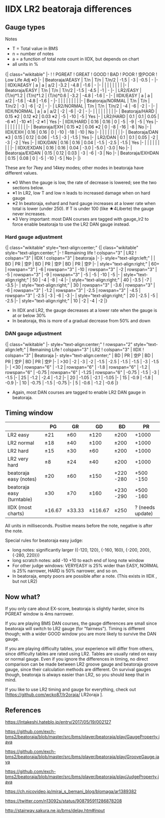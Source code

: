 # IIDX LR2 beatoraja differences 

## Gauge types

Notes

* T = Total value in BMS
* n = number of notes
* a = a function of total note count in IIDX, but depends on chart
* all units in %

{| class="wikitable" 
|-
! 
! PGREAT
! GREAT
! GOOD
! BAD
! POOR
! 空POOR
! Low Life Adj ※0
|-
| Beatoraja/AEASY
| T/n
| T/n
| T/n/2
| -1.5
| -3
| -0.5
| -
|-
| IIDX/AEASY
| a
| a
| a/2
| -3.2
| -4.8
| -1.6
| -
|-
|
|
|
|
|
|
|
|
|-
| Beatoraja/EASY
| T/n
| T/n
| T/n/2
| -1.5
| -4.5
| -1
| -
|-
| LR2/EASY
| (T/n)*1.2
| (T/n)*1.2
| (T/n)*0.6
| -3.2
| -4.8
| -1.6
| -
|-
| IIDX/EASY
| a
| a
| a/2
| -1.6
| -4.8
| -1.6
| -
|-
|
|
|
|
|
|
|
|
|-
| Beatoraja/NORMAL
| T/n
| T/n
| T/n/2
| -3
| -6
| -2
| -
|-
| LR2/NORMAL
| T/n
| T/n
| T/n/2
| -4
| -6
| -2
| -
|-
| IIDX/NORMAL
| a
| a
| a/2
| -2
| -6
| -2
| -
|-
|
|
|
|
|
|
|
|
|-
| Beatoraja/HARD
| 0.15 ※2
| 0.12 ※2
| 0.03 ※2
| -5
| -10
| -5
| Yes
|-
| LR2/HARD
| 0.1
| 0.1
| 0.05
| -6 ※1
| -10 ※1
| -2 ※1
| Yes
|-
| IIDX/HARD
| 0.16
| 0.16
| 0
| -5
| -9
| -5
| Yes
|-
|
|
|
|
|
|
|
|
|-
| Beatoraja/EXH
| 0.15 ※2
| 0.06 ※2
| 0
| -8
| -16
| -8
| No
|-
| IIDX/EXH
| 0.16
| 0.16
| 0
| -10
| -18
| -10
| No
|-
|
|
|
|
|
|
|
|
|-
| Beatoraja/DAN ※3
| 0.15
| 0.12
| 0.06
| -1.5
| -3
| -1.5
| Yes
|-
| LR2/DAN
| 0.1
| 0.1
| 0.05
| -2
| -3
| -2
| Yes
|-
| IIDX/DAN
| 0.16
| 0.16
| 0.04
| -1.5
| -2.5
| -1.5
| Yes
|-
|
|
|
|
|
|
|
|
|-
| IIDX/EXDAN
| 0.16
| 0.16
| 0.04
| -3.0
| -5.0
| -3.0
| No
|-
| Beatoraja/EXDAN
| 0.15
| 0.12
| 0.03
| -3
| -6
| -3
| No
|-
| Beatoraja/EXHDAN
| 0.15
| 0.08
| 0
| -5
| -10
| -5
| No
|-
|}

These are for 7key and 14key modes; other modes in beatoraja have different values.
* ※0 When the gauge is low, the rate of decrease is lowered; see the two sections below.
* ※1 In LR2, low T and low n leads to increased damage when on hard gauge
* ※2 In beatoraja, exhard and hard gauge increases at a lower rate when total is lower (under 250). If T is under 100 (like ★4Liberte) the gauge never increases.
* ※3 Very important: most DAN courses are tagged with gauge_lr2 to force enable beatoraja to use the LR2 DAN gauge instead.

### Hard gauge adjustment

{| class="wikitable" style="text-align:center;"
{| class="wikitable" style="text-align:center;"
|-
! Remaining life
! colspan="3" | LR2
! colspan="3" | IIDX
! colspan="3" | beatoraja
|-
|- style="text-align:left;"
| 
| BD
| PR
| 空P
| BD
| PR
| 空P
| BD
| PR
| 空P
|-
| style="text-align:right;" | 60+
| rowspan="3" | -6
| rowspan="3" | -10
| rowspan="3" | -2
| rowspan="3" | -5
| rowspan="3" | -9
| rowspan="3" | -5
| -5
| -10
| -5
|-
| style="text-align:right;" | 50
| -4
| -8
| -4
|-
| style="text-align:right;" | 40
| -3.5
| -7
| -3.5
|-
| style="text-align:right;" | 30
| rowspan="3" | -3.6
| rowspan="3" | -6
| rowspan="3" | -1.2
| rowspan="3" | -2.5
| rowspan="3" | -4.5
| rowspan="3" | -2.5
| -3
| -6
| -3
|-
| style="text-align:right;" | 20
| -2.5
| -5
| -2.5
|-
| style="text-align:right;" | 10
| -2
| -4
| -2
|}

* In IIDX and LR2, the gauge decreases at a lower rate when the gauge is at or below 30%
* In beatoraja, this is more of a gradual decrease from 50% and down

### DAN gauge adjustment

{| class="wikitable" 
|- style="text-align:center;"
! rowspan="2" style="text-align:left;" | Remaining Life
! colspan="3" | LR2
! colspan="3" | IIDX
! colspan="3" | Beatoraja
|- style="text-align:center;"
| BD
| PR
| 空P
| BD
| PR
| 空P
| BD
| PR
| 空P
|-
| >30
| -2
| -3
| -2
| -1.5
| -2.5
| -1.5
| -1.5
| -3
| -1.5
|-
| <30
| rowspan="6" | -1.2
| rowspan="6" | -1.8
| rowspan="6" | -1.2
| rowspan="6" | -0.75
| rowspan="6" | -1.25
| rowspan="6" | -0.75
| -1.5
| -3
| -1.5
|-
| 25
| -1.2
| -2.4
| -1.2
|-
| 20
| -1.05
| -2.1
| -1.05
|-
| 15
| -0.9
| -1.8
| -0.9
|-
| 10
| -0.75
| -1.5
| -0.75
|-
| 5
| -0.6
| -1.2
| -0.6
|}

* Again, most DAN courses are tagged to enable LR2 DAN gauge in beatoraja.

## Timing window

|                            | PG     | GR     | GD      | BD        | PR               |
|----------------------------|--------|--------|---------|-----------|------------------|
| LR2 easy                   | ±21    | ±60    | ±120    | ±200      | +1000            |
| LR2 normal                 | ±18    | ±40    | ±100    | ±200      | +1000            |
| LR2 hard                   | ±15    | ±30    | ±60     | ±200      | +1000            |
| LR2 very hard              | ±8     | ±24    | ±40     | ±200      | +1000            |
| beatoraja easy (notes)     | ±20    | ±60    | ±150    | +220 -280 | +500 -150        |
| beatoraja easy (turntable) | ±30    | ±70    | ±160    | +230 -290 | +500 -160        |
| IIDX (most charts)         | ±16.67 | ±33.33 | ±116.67 | ±250      | ? (needs update) |

All units in milliseconds. Positive means before the note, negative is after the note.

Special rules for beatoraja easy judge:
* long notes: significantly larger ({-120, 120}, {-160, 160}, {-200, 200}, {-280, 220}})
* long scratch notes: add -10 +10 to each end of long note window
* For other judge windows: VERYEASY is 25% wider than EASY, NORMAL is 25% narrower, HARD is 50% narrower, and so on.
* In beatoraja, empty poors are possible after a note. (This exists in IIDX , but not LR2)

## Now what?

If you only care about EX-score, beatoraja is slightly harder, since its PGREAT window is 4ms narrower.

If you are playing BMS DAN courses, the gauge differences are small since beatoraja will switch to LR2 gauge (for "fairness"). Timing is different though; with a wider GOOD window you are more likely to survive the DAN gauge.

If you are playing difficulty tables, your experience will differ from others, since difficulty tables are rated using LR2. Tables are usually rated on easy or normal gauge. Even if you ignore the differences in timing, no direct comparison can be made between LR2 groove gauge and beatoraja groove gauge, since their calculation methods are different. On survival gauges though, beatoraja is always easier than LR2, so you should keep that in mind.

If you like to use LR2 timing and gauge for everything, check out [https://github.com/wcko87/lr2oraja/ LR2oraja ].

## References

https://lntakeshi.hateblo.jp/entry/2017/05/19/002127

https://github.com/exch-bms2/beatoraja/blob/master/src/bms/player/beatoraja/play/GaugeProperty.java

https://github.com/exch-bms2/beatoraja/blob/master/src/bms/player/beatoraja/play/GrooveGauge.java

https://github.com/exch-bms2/beatoraja/blob/master/src/bms/player/beatoraja/play/JudgeProperty.java

https://ch.nicovideo.jp/mirai_s_bemani_blog/blomaga/ar1389382

https://twitter.com/n13092s/status/908795911286878208

http://stairway.sakura.ne.jp/bms/delay.htm#input


